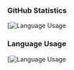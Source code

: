 ### GitHub Statistics
[![Language Usage][1]

### Language Usage
[![Language Usage][2]

[1]: https://github-readme-stats.vercel.app/api?username=JyanJohn&show_icons=true&theme=midnight-purple&hide_border=true
[2]: https://github-readme-stats.vercel.app/api/top-langs?username=JyanJohn&show_icons=true&theme=midnight-purple&hide_border=true&layout=compact&langs_count=10
